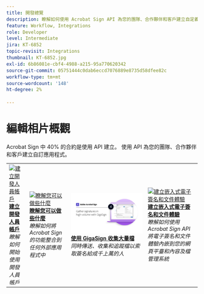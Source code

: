 ```yaml
---
title: 開發總覽
description: 瞭解如何使用 Acrobat Sign API 為您的團隊、合作夥伴和客戶建立自定義應用程式
feature: Workflow, Integrations
role: Developer
level: Intermediate
jira: KT-6852
topic-revisit: Integrations
thumbnail: KT-6852.jpg
exl-id: 6b86081e-cbf4-4988-a215-95a770620342
source-git-commit: 05751444c0dab6eccd7076889e8735d58dfee82c
workflow-type: tm+mt
source-wordcount: '148'
ht-degree: 2%

---
```


# 編輯相片概觀

Acrobat Sign 中 40% 的合約是使用 API 建立。 使用 API 為您的團隊、合作夥伴和客戶建立自訂應用程式。

<table style="table-layout:fixed">
<tr>
  <td>
    <a href="https://www.adobe.io/apis/documentcloud/sign.html" target="_blank">
      <img alt="建立開發人員帳戶" src="../assets/Develop_Getting-Started.png" />
    </a>
    <div>
    <a href="https://www.adobe.io/apis/documentcloud/sign.html" target="_blank"><strong>建立開發人員帳戶</strong></a>
    </div>
    <em>瞭解如何開始使用開發人員帳戶</em>
    <br>
  </td>
  <td>
    <a href="https://www.adobe.io/apis/documentcloud/sign/docs.html" target="_blank">
      <img alt="瞭解您可以做些什麼" src="../assets/Develop_Learn.png" />
    </a>
    <div>
    <a href="https://www.adobe.io/apis/documentcloud/sign/docs.html" target="_blank"><strong>瞭解您可以做些什麼</strong></a>
    </div>
    <em>瞭解如何將 Acrobat Sign 的功能整合到任何外部應用程式中</em>
    <br>
  </td>  
  <td>
    <a href="gigasign.md">
      <img alt="使用 GigaSign 收集大量檔" src="../assets/gigasign.jpg" />
    </a>
    <div>
    <a href="gigasign.md"><strong>使用 GigaSign 收集大量檔</strong></a>
    </div>
    <em>同時傳送、收集和追蹤檔以索取簽名給成千上萬的人</em>
    <br>
  </td>
   <td>
    <a href="embeddedesignature.md">
      <img alt="建立嵌入式電子簽名和文件體驗" src="assets/embeddedesignature/EmbedPart1_thumb.png" />
    </a>
    <div>
    <a href="embeddedesignature.md"><strong>建立嵌入式電子簽名和文件體驗</strong></a>
    </div>
    <em>瞭解如何使用 Acrobat Sign API 將電子簽名和文件體驗內嵌到您的網頁平臺和內容及檔管理系統</em>
    <br>
  </td>
</tr>
</table>

